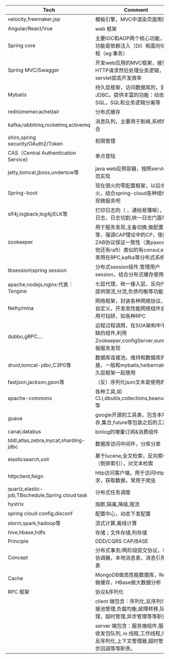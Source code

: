 | Tech| Comment |
| -- | -- |
|velocity,freemaker,jsp|模板引擎，MVC中渲染页面用的
|Angular/React/Vue| web 框架 
|Spring core|主要IOC和AOP两个核心功能，主要功能是依赖注入（DI）和面向切面编程（eg:事务）
|Spring MVC/Swagger|开发web应用的MVC框架，接受HTTP请求然后处理业务逻辑，封装servlet提高开发效率
|Mybatis|持久层框架，访问数据库的，封装JDBC。提供丰富的功能：动态SQL，SQL和业务逻辑分离等
|redis\memecache\tair|分布式缓存
|kafka,rabbitmq,rocketmq,activemq|消息队列，主要用于削峰,系统解耦合
|shiro,spring security/OAuth2/Token|权限管理
|CAS（Central Authentication Service)|单点登陆
|jetty,tomcat,jboss,undertow等|java web应用容器，按照servlet规范实现
|Spring-boot|现在很火的零配置框架，以后也会很火，结合spring-cloud各种组件实现微服务吧
|slf4j,logback,log4j/ELK等|打印日志的（ ，通俗易懂嘛），异步日志，日志切割,统一日志门面等
|zookeeper|用于服务发现,主备切换,做配置中心等，强调CAP理论中的CP，使用ZAB协议保证一致性（类paxos，其他还有raft）类似的有consul,etcd，常用在RPC,kafka等分布式系统
|tbsession\spring session|分布式session组件,管理用户session，结合分布式缓存使用
|apache,nodejs,nginx:代表：Tengine|七层代理，统一接入层，反向代理，提供限流,分流,负债均衡等功能
|Netty/mina|网络框架，封装各种网络协议，也可自定义，开发高性能网络组件或者应用可钻研，如各种RPC
|dubbo,gRPC....|远程过程调用，在SOA架构中不可或缺的组件,利用Zookeeper,configServer,eureka等做服务发现
|druid,tomcat-jdbc,C3P0等|数据库连接池，维持和数据库的连接，一般和mybatis,heibernate等持久层框架一起使用
|fastjson,jackson,gson等|（反）序列化json文本是使用的
|apache-commons|各种工具,如CLI,dbutils,collections,beanutils,IO等|
| guava | google开源的工具类，包含本地缓存,集合,future等包装之后的工具|
|canal,databus | binlog的增量订阅&消费组件
|tddl,atlas,zebra,mycat,sharding-jdbc|数据库访问中间件，分库分表
|elasticsearch,solr|基于lucene,全文检索，反向索引（倒排索引），对文本检索
|httpclient,feign|http访问客户端，用于访问http请求，获取数据，常用于爬虫
|quartz,elastic-job,TBschedule,Spring cloud task|分布式任务调度
|hystrix|熔断,隔离,降级,限流
|spring cloud config,disconf|配置中心，动态下发配置
|storm,spark,hadoop等|流式计算,离线计算
|hive,hbase,hdfs|存储；文件存储,列存储
|Principle |DDD/CQRS      CAP/BASE
|Concept| 分布式事务/两阶段提交协议，事务协调器，本地消息表，消息引用状态表
|Cache | MongoDB做高性能数据库，Redis做缓存，HBase做大数据分析
|RPC 框架| 协议&序列化
| |client 端包含：序列化,反序列化,连接池管理,负载均衡,故障转移,队列管理，超时管理,异步管理等等职责。
| |server 端包含：服务端组件,服务端收发包队列, io 线程,工作线程,序列化反序列化,上下文管理器,超时管理,异步回调等等职责。




